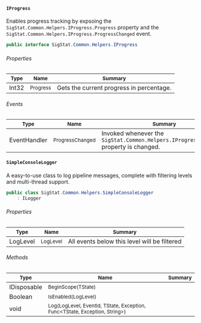 #### `IProgress`

Enables progress tracking by expsoing the `SigStat.Common.Helpers.IProgress.Progress` property and the `SigStat.Common.Helpers.IProgress.ProgressChanged` event.
```csharp
public interface SigStat.Common.Helpers.IProgress

```

###### Properties

| <sub>Type</sub> | <sub>Name</sub> | <sub>Summary</sub> | 
| ---- | ---- | ---- | 
| Int32 | <sub>Progress</sub> | Gets the current progress in percentage. | 


###### Events

| <sub>Type</sub> | <sub>Name</sub> | <sub>Summary</sub> | 
| ---- | ---- | ---- | 
| EventHandler<Int32> | <sub>ProgressChanged</sub> | Invoked whenever the `SigStat.Common.Helpers.IProgress.Progress` property is changed. | 


#### `SimpleConsoleLogger`

A easy-to-use class to log pipeline messages, complete with filtering levels and multi-thread support.
```csharp
public class SigStat.Common.Helpers.SimpleConsoleLogger
    : ILogger

```

###### Properties

| <sub>Type</sub> | <sub>Name</sub> | <sub>Summary</sub> | 
| ---- | ---- | ---- | 
| LogLevel | <sub>LogLevel</sub> | All events below this level will be filtered | 


###### Methods

| <sub>Type</sub> | <sub>Name</sub> | <sub>Summary</sub> | 
| ---- | ---- | ---- | 
| IDisposable | <sub>BeginScope(TState)</sub> |  | 
| Boolean | <sub>IsEnabled(LogLevel)</sub> |  | 
| void | <sub>Log(LogLevel, EventId, TState, Exception, Func<TState, Exception, String>)</sub> |  | 


